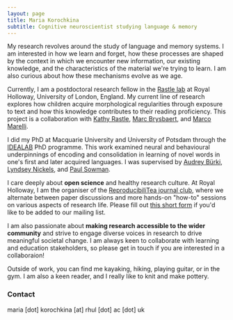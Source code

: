 ```yaml
---
layout: page
title: Maria Korochkina
subtitle: Cognitive neuroscientist studying language & memory
---
```


My research revolves around the study of language and memory systems. I am interested in how we learn and forget, how these processes are shaped by the context in which we encounter new information, our existing knowledge, and the characteristics of the material we're trying to learn. I am also curious about how these mechanisms evolve as we age.

Currently, I am a postdoctoral research fellow in the [Rastle lab](https://www.rastlelab.com/home) at Royal Holloway, University of London, England. My current line of research explores how children acquire morphological regularities through exposure to text and how this knowledge contributes to their reading proficiency. This project is a collaboration with [Kathy Rastle](https://pure.royalholloway.ac.uk/portal/en/persons/kathy-rastle(b536d15d-f070-4b97-bf6e-004ed7e86c55).html), [Marc Brysbaert](http://crr.ugent.be/members/marc-brysbaert), and [Marco Marelli](https://www.marcomarelli.net).

I did my PhD at Macquarie University and University of Potsdam through the [IDEALAB](https://phd-idealab.com/) PhD programme. This work examined neural and behavioural underpinnings of encoding and consolidation in learning of novel words in one's first and later acquired languages. I was supervised by [Audrey Bürki](https://audreyburki.github.io/Website/), [Lyndsey Nickels](https://researchers.mq.edu.au/en/persons/lyndsey-nickels), and [Paul Sowman](https://researchers.mq.edu.au/en/persons/paul-sowman). 

I care deeply about **open science** and healthy research culture. At Royal Holloway, I am the organiser of the [ReproducibiliTea journal club](https://reproducibilitea.org/journal-clubs/#RHUL), where we alternate between paper discussions and more hands-on "how-to" sessions on various aspects of research life. Please fill out [this short form](https://docs.google.com/forms/d/e/1FAIpQLScWUrF8_Catl-w7q70Puxkp69o-GnmSP3K1nRTjXMpISFkzBg/viewform?vc=0&c=0&w=1&flr=0) if you'd like to be added to our mailing list.

I am also passionate about **making research accessible to the wider community** and strive to engage diverse voices in research to drive meaningful societal change. I am always keen to collaborate with learning and education stakeholders, so please get in touch if you are interested in a collaboraion!
  
Outside of work, you can find me kayaking, hiking, playing guitar, or in the gym. I am also a keen reader, and I really like to knit and make pottery. 

### Contact

maria [dot] korochkina [at] rhul [dot] ac [dot] uk
